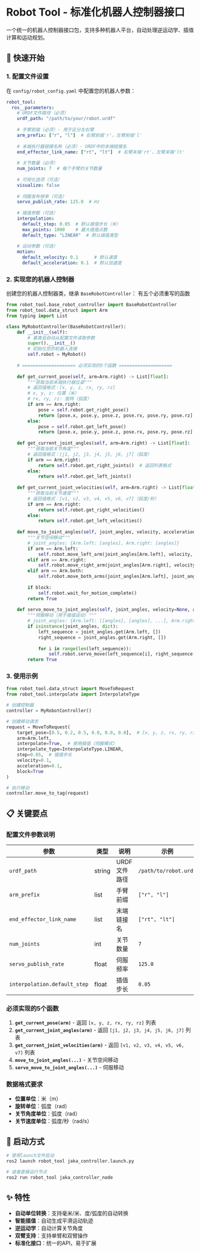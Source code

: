 # Robot Tool - 标准化机器人控制器接口

一个统一的机器人控制器接口包，支持多种机器人平台，自动处理逆运动学、插值计算和运动规划。

## 🚀 快速开始

### 1. 配置文件设置

在 `config/robot_config.yaml` 中配置您的机器人参数：

```yaml
robot_tool:
  ros__parameters:
    # URDF文件路径（必须）
    urdf_path: "/path/to/your/robot.urdf"
    
    # 手臂前缀（必须）- 用于区分左右臂
    arm_prefix: ["r", "l"]  # 右臂前缀'r'，左臂前缀'l'
    
    # 末端执行器链接名称（必须）- URDF中的末端链接名
    end_effector_link_name: ["rt", "lt"]  # 右臂末端'rt'，左臂末端'lt'
    
    # 关节数量（必须）
    num_joints: 7  # 每个手臂的关节数量
    
    # 可视化选项（可选）
    visualize: false
    
    # 伺服发布频率（可选）
    servo_publish_rate: 125.0  # Hz
    
    # 插值参数（可选）
    interpolation:
      default_step: 0.05  # 默认插值步长（米）
      max_points: 1000    # 最大插值点数
      default_type: "LINEAR"  # 默认插值类型
    
    # 运动参数（可选）
    motion:
      default_velocity: 0.1      # 默认速度
      default_acceleration: 0.1  # 默认加速度
```

### 2. 实现您的机器人控制器

创建您的机器人控制器类，继承 `BaseRobotController`：
有五个必须重写的函数

```python
from robot_tool.base_robot_controller import BaseRobotController
from robot_tool.data_struct import Arm
from typing import List

class MyRobotController(BaseRobotController):
    def __init__(self):
        # 基类会自动从配置文件读取参数
        super().__init__()
        # 初始化您的机器人连接
        self.robot = MyRobot()
    
    # ==================== 必须实现的5个函数 ====================
    
    def get_current_pose(self, arm=Arm.right) -> List[float]:
        """获取当前末端执行器位姿"""
        # 返回值格式：[x, y, z, rx, ry, rz]
        # x, y, z: 位置（米）
        # rx, ry, rz: 旋转（弧度）
        if arm == Arm.right:
            pose = self.robot.get_right_pose()
            return [pose.x, pose.y, pose.z, pose.rx, pose.ry, pose.rz]
        else:
            pose = self.robot.get_left_pose()
            return [pose.x, pose.y, pose.z, pose.rx, pose.ry, pose.rz]
    
    def get_current_joint_angles(self, arm=Arm.right) -> List[float]:
        """获取当前关节角度"""
        # 返回值格式：[j1, j2, j3, j4, j5, j6, j7]（弧度）
        if arm == Arm.right:
            return self.robot.get_right_joints()  # 返回列表格式
        else:
            return self.robot.get_left_joints()
    
    def get_current_joint_velocities(self, arm=Arm.right) -> List[float]:
        """获取当前关节速度"""
        # 返回值格式：[v1, v2, v3, v4, v5, v6, v7]（弧度/秒）
        if arm == Arm.right:
            return self.robot.get_right_velocities()
        else:
            return self.robot.get_left_velocities()
    
    def move_to_joint_angles(self, joint_angles, velocity, acceleration, arm=Arm.right, block=False):
        """关节空间移动"""
        # joint_angles: {Arm.left: [angles], Arm.right: [angles]}
        if arm == Arm.left:
            self.robot.move_left_arm(joint_angles[Arm.left], velocity, acceleration)
        elif arm == Arm.right:
            self.robot.move_right_arm(joint_angles[Arm.right], velocity, acceleration)
        elif arm == Arm.both:
            self.robot.move_both_arms(joint_angles[Arm.left], joint_angles[Arm.right], velocity, acceleration)
        
        if block:
            self.robot.wait_for_motion_complete()
        return True
    
    def servo_move_to_joint_angles(self, joint_angles, velocity=None, acceleration=None, arm=Arm.right):
        """伺服移动（用于插值运动）"""
        # joint_angles: {Arm.left: [[angles], [angles], ...], Arm.right: [[angles], [angles], ...]}
        if isinstance(joint_angles, dict):
            left_sequence = joint_angles.get(Arm.left, [])
            right_sequence = joint_angles.get(Arm.right, [])
            
            for i in range(len(left_sequence)):
                self.robot.servo_move(left_sequence[i], right_sequence[i])
        return True
```

### 3. 使用示例

```python
from robot_tool.data_struct import MoveToRequest
from robot_tool.interpolate import InterpolateType

# 创建控制器
controller = MyRobotController()

# 创建移动请求
request = MoveToRequest(
    target_pose=[0.5, 0.2, 0.5, 0.0, 0.0, 0.0],  # [x, y, z, rx, ry, rz]
    arm=Arm.left,
    interpolate=True,  # 使用插值（伺服模式）
    interpolate_type=InterpolateType.LINEAR,
    step=0.05,  # 插值步长
    velocity=0.1,
    acceleration=0.1,
    block=True
)

# 执行移动
controller.move_to_tag(request)
```

## 📋 关键要点

### 配置文件参数说明

| 参数 | 类型 | 说明 | 示例 |
|------|------|------|------|
| `urdf_path` | string | URDF文件路径 | `/path/to/robot.urdf` |
| `arm_prefix` | list | 手臂前缀 | `["r", "l"]` |
| `end_effector_link_name` | list | 末端链接名 | `["rt", "lt"]` |
| `num_joints` | int | 关节数量 | `7` |
| `servo_publish_rate` | float | 伺服频率 | `125.0` |
| `interpolation.default_step` | float | 插值步长 | `0.05` |

### 必须实现的5个函数

1. **`get_current_pose(arm)`** - 返回 `[x, y, z, rx, ry, rz]` 列表
2. **`get_current_joint_angles(arm)`** - 返回 `[j1, j2, j3, j4, j5, j6, j7]` 列表
3. **`get_current_joint_velocities(arm)`** - 返回 `[v1, v2, v3, v4, v5, v6, v7]` 列表
4. **`move_to_joint_angles(...)`** - 关节空间移动
5. **`servo_move_to_joint_angles(...)`** - 伺服移动

### 数据格式要求

- **位置单位**：米（m）
- **旋转单位**：弧度（rad）
- **关节角度单位**：弧度（rad）
- **关节速度单位**：弧度/秒（rad/s）

## 🚀 启动方式

```bash
# 使用launch文件启动
ros2 launch robot_tool jaka_controller.launch.py

# 或者直接运行节点
ros2 run robot_tool jaka_controller_node
```

## ✨ 特性

- **自动单位转换**：支持毫米/米、度/弧度的自动转换
- **智能插值**：自动生成平滑运动轨迹
- **逆运动学**：自动计算关节角度
- **双臂支持**：支持单臂和双臂操作
- **标准化接口**：统一的API，易于扩展 